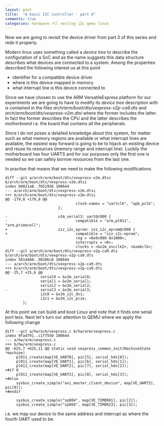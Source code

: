```yaml
---
layout: post
title:  "A basic I2C controller - part 4"
comments: true
categories: hardware rtl verilog i2c qemu linux
---
```

Now we are going to revisit the device driver from part 3 of this series and
redo it properly.

Modern linux uses something called a *device tree* to describe the
configuration of a SoC and as the name suggests this data structure describes
what devices are connected to a system. Among the properties described the
following interest us at this point

- identifier for a compatible device driver
- where is this device mapped in memory
- what interrupt line is this device connected to

Since we have chosen to use the ARM VersatileExpress platform for our
experiments we are going to have to modify its *device tree* description with
is contained in the files *arch/arm/boot/dts/vexpress-v2p-ca9.dts* and
*arch/arm/boot/dts/vexpress-v2m.dtsi* where the former includes the latter. In
fact the former describes the CPU and the latter describes the *motherboard*
i.e. the board that contains all the peripherals.

Since I do not poses a detailed knowledge about this system, for matter such as
what memory regions are available or what interrupt lines are available, the
easiest way forward is going to be to hijack an existing device and reuse its
resources (memory range and interrupt line). Luckily the motherboard has four
UARTS and for our purposes only the first one is needed so we can safely borrow
resources from the last one.

In practise that means that we need to make the following modifications
```
diff --git a/arch/arm/boot/dts/vexpress-v2m.dtsi b/arch/arm/boot/dts/vexpress-v2m.dtsi
index b0021a8..f651956 100644
--- a/arch/arm/boot/dts/vexpress-v2m.dtsi
+++ b/arch/arm/boot/dts/vexpress-v2m.dtsi
@@ -179,8 +179,8 @@
                                clock-names = "uartclk", "apb_pclk";
                        };

-                       v2m_serial3: uart@c000 {
-                               compatible = "arm,pl011", "arm,primecell";
+                       zzz_i2c_eprom: zzz_i2c_eprom@c000 {
+                               compatible = "zzz-i2c-eprom";
                                reg = <0x0c000 0x1000>;
                                interrupts = <8>;
                                clocks = <&v2m_oscclk2>, <&smbclk>;
diff --git a/arch/arm/boot/dts/vexpress-v2p-ca9.dts b/arch/arm/boot/dts/vexpress-v2p-ca9.dts
index 5814460..98206c0 100644
--- a/arch/arm/boot/dts/vexpress-v2p-ca9.dts
+++ b/arch/arm/boot/dts/vexpress-v2p-ca9.dts
@@ -25,7 +25,6 @@
                serial0 = &v2m_serial0;
                serial1 = &v2m_serial1;
                serial2 = &v2m_serial2;
-               serial3 = &v2m_serial3;
                i2c0 = &v2m_i2c_dvi;
                i2c1 = &v2m_i2c_pcie;
        };
```
At this point we can build and boot Linux and note that it finds one serial
port less. Next let's turn our attention to QEMU where we apply the following
change
```
diff --git a/hw/arm/vexpress.c b/hw/arm/vexpress.c
index 9fad791..c1f7550 100644
--- a/hw/arm/vexpress.c
+++ b/hw/arm/vexpress.c
@@ -625,7 +625,11 @@ static void vexpress_common_init(MachineState *machine)
     pl011_create(map[VE_UART0], pic[5], serial_hds[0]);
     pl011_create(map[VE_UART1], pic[6], serial_hds[1]);
     pl011_create(map[VE_UART2], pic[7], serial_hds[2]);
+#if 0
     pl011_create(map[VE_UART3], pic[8], serial_hds[3]);
+#else
     sysbus_create_simple("axi_master_client_device", map[VE_UART3], pic[8]);
+#endif

     sysbus_create_simple("sp804", map[VE_TIMER01], pic[2]);
     sysbus_create_simple("sp804", map[VE_TIMER23], pic[3]);
```
i.e. we map our device to the same address and interrupt as where the fourth
UART used to be.

